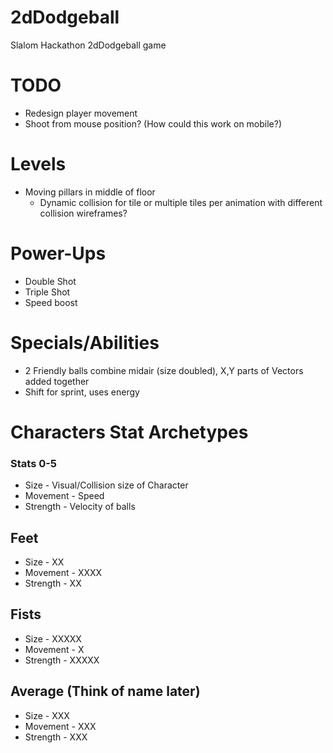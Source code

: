 # 2dDodgeball
Slalom Hackathon 2dDodgeball game

# TODO
* Redesign player movement
* Shoot from mouse position? (How could this work on mobile?)

# Levels
* Moving pillars in middle of floor
  * Dynamic collision for tile or multiple tiles per animation with different collision wireframes?

# Power-Ups
* Double Shot
* Triple Shot
* Speed boost

# Specials/Abilities
* 2 Friendly balls combine midair (size doubled), X,Y parts of Vectors added together
* Shift for sprint, uses energy

# Characters Stat Archetypes
### Stats 0-5
* Size - Visual/Collision size of Character
* Movement - Speed 
* Strength - Velocity of balls

## Feet
* Size - XX
* Movement - XXXX
* Strength - XX

## Fists
* Size - XXXXX
* Movement - X
* Strength - XXXXX

## Average (Think of name later)
* Size - XXX
* Movement - XXX
* Strength - XXX
